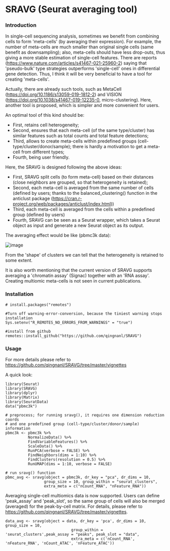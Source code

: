 # SRAVG (Seurat averaging tool)

### Introduction
In single-cell sequencing analysis, sometimes we benefit from combining cells to form 'meta-cells' (by averaging their expression). For example, the number of meta-cells are much smaller than original single cells (same benefit as downsampling); also, meta-cells should have less drop-outs, thus giving a more stable estimation of single-cell features. There are reports (https://www.nature.com/articles/s41467-021-25960-2) saying that 'pseudo-bulk' type strategies outperforms 'single-cell' ones in differential gene detection. Thus, I think it will be very beneficial to have a tool for creating 'meta-cells'.

Actually, there are already such tools, such as MetaCell (https://doi.org/10.1186/s13059-019-1812-2) and VISION (https://doi.org/10.1038/s41467-019-12235-0, micro-clustering). Here, another tool is proposed, which is simpler and more convenient for users.

An optimal tool of this kind should be: 

- First, retains cell heterogeneity; 
- Second, ensures that each meta-cell (of the same type/cluster) has similar features such as total counts and total feature detections; 
- Third, allows to create meta-cells within predefined groups (cell-type/cluster/donor/sample); there is hardly a motivation to get a meta-cell from different types; 
- Fourth, being user friendly.

Here, the SRAVG is designed following the above ideas: 
- First, SRAVG split cells (to form meta-cell) based on their distances (close neighbors are grouped, so that heterogeneity is retained); 
- Second, each meta-cell is averaged from the same number of cells (defined by users; thanks to the balanced_clustering() function in the anticlust package (https://cran.r-project.org/web/packages/anticlust/index.html)) 
- Third, each meta-cell is averaged from the cells within a predefined group (defined by users) 
- Fourth, SRAVG can be seen as a Seurat wrapper, which takes a Seurat object as input and generate a new Seurat object as its output.

The averaging effect would be like (pbmc3k data):

![image](https://user-images.githubusercontent.com/53788946/168917135-ab2162d6-e13e-4a01-a535-0d0badfb3069.png)


From the 'shape' of clusters we can tell that the heterogeneity is retained to some extent.

It is also worth mentioning that the current version of SRAVG supports averaging a 'chromatin assay' (Signac) together with an 'RNA assay'. Creating multiomic meta-cells is not seen in current publications.

### Installation

```
# install.packages("remotes")

#Turn off warning-error-conversion, because the tiniest warning stops installation
Sys.setenv("R_REMOTES_NO_ERRORS_FROM_WARNINGS" = "true")

#install from github
remotes::install_github("https://github.com/qingnanl/SRAVG")

```
### Usage
For more details please refer to https://github.com/qingnanl/SRAVG/tree/master/vignettes

A quick look:
```
library(Seurat)
library(SRAVG)
library(dplyr)
library(Matrix)
library(SeuratData)
data("pbmc3k")

# preprocess; for running sravg(), it requires one dimension reduction coords 
# and one predefined group (cell-type/cluster/donor/sample) information 
pbmc3k <- pbmc3k %>%
          NormalizeData() %>%
          FindVariableFeatures() %>%
          ScaleData() %>%
          RunPCA(verbose = FALSE) %>%
          FindNeighbors(dims = 1:10) %>%
          FindClusters(resolution = 0.5) %>%
          RunUMAP(dims = 1:10, verbose = FALSE)

# run sravg() function
pbmc_avg <- sravg(object = pbmc3k, dr_key = "pca", dr_dims = 10,
                 group_size = 10, group_within = "seurat_clusters", 
                 extra_meta = c("nCount_RNA", "nFeature_RNA"))
```                 
Averaging single-cell multiomics data is now supported. Users can define 'peak_assay' and 'peak_slot', so the same group of cells will also be merged (averaged) for the peak-by-cell matrix. For details, please refer to https://github.com/qingnanl/SRAVG/tree/master/vignettes. 

```
data_avg <- sravg(object = data, dr_key = 'pca', dr_dims = 10, group_size = 10,
                             group_within = 'seurat_clusters',peak_assay = "peaks", peak_slot = "data",
                             extra_meta = c('nCount_RNA', 'nFeature_RNA', 'nCount_ATAC', 'nFeature_ATAC'))
```


